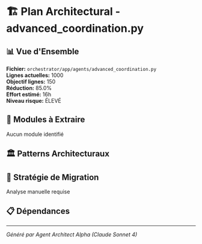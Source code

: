 # 🏗️ Plan Architectural - advanced_coordination.py

## 📊 Vue d'Ensemble

**Fichier:** `orchestrator/app/agents/advanced_coordination.py`  
**Lignes actuelles:** 1000  
**Objectif lignes:** 150  
**Réduction:** 85.0%  
**Effort estimé:** 16h  
**Niveau risque:** ÉLEVÉ

## 🎯 Modules à Extraire

Aucun module identifié

## 🏛️ Patterns Architecturaux



## 🚀 Stratégie de Migration

Analyse manuelle requise

## 📋 Dépendances



---
*Généré par Agent Architect Alpha (Claude Sonnet 4)*
